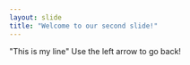 ```yaml
---
layout: slide
title: "Welcome to our second slide!"
---
```

"This is my line"
Use the left arrow to go back!
